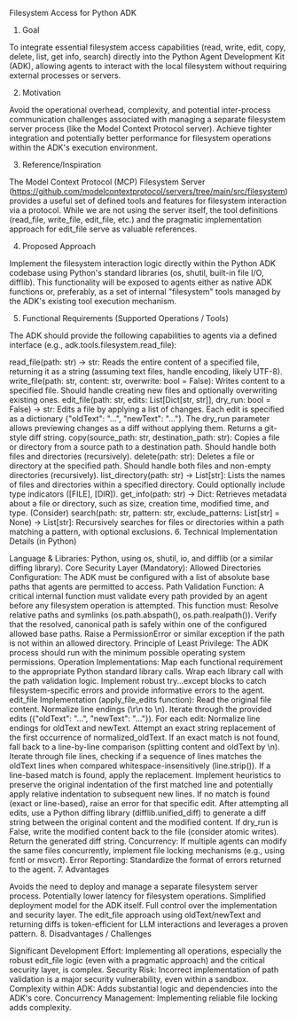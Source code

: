 Filesystem Access for Python ADK

<!-- Version: 0.4.0 | Last Updated: 2025-05-07 -->

1. Goal

To integrate essential filesystem access capabilities (read, write, edit, copy, delete, list, get info, search) directly into the Python Agent Development Kit (ADK), allowing agents to interact with the local filesystem without requiring external processes or servers.

2. Motivation

Avoid the operational overhead, complexity, and potential inter-process communication challenges associated with managing a separate filesystem server process (like the Model Context Protocol server). Achieve tighter integration and potentially better performance for filesystem operations within the ADK's execution environment.

3. Reference/Inspiration

The Model Context Protocol (MCP) Filesystem Server (https://github.com/modelcontextprotocol/servers/tree/main/src/filesystem) provides a useful set of defined tools and features for filesystem interaction via a protocol. While we are not using the server itself, the tool definitions (read_file, write_file, edit_file, etc.) and the pragmatic implementation approach for edit_file serve as valuable references.

4. Proposed Approach

Implement the filesystem interaction logic directly within the Python ADK codebase using Python's standard libraries (os, shutil, built-in file I/O, difflib). This functionality will be exposed to agents either as native ADK functions or, preferably, as a set of internal "filesystem" tools managed by the ADK's existing tool execution mechanism.

5. Functional Requirements (Supported Operations / Tools)

The ADK should provide the following capabilities to agents via a defined interface (e.g., adk.tools.filesystem.read_file):

read_file(path: str) -> str: Reads the entire content of a specified file, returning it as a string (assuming text files, handle encoding, likely UTF-8).
write_file(path: str, content: str, overwrite: bool = False): Writes content to a specified file. Should handle creating new files and optionally overwriting existing ones.
edit_file(path: str, edits: List[Dict[str, str]], dry_run: bool = False) -> str: Edits a file by applying a list of changes. Each edit is specified as a dictionary {"oldText": "...", "newText": "..."}. The dry_run parameter allows previewing changes as a diff without applying them. Returns a git-style diff string.
copy(source_path: str, destination_path: str): Copies a file or directory from a source path to a destination path. Should handle both files and directories (recursively).
delete(path: str): Deletes a file or directory at the specified path. Should handle both files and non-empty directories (recursively).
list_directory(path: str) -> List[str]: Lists the names of files and directories within a specified directory. Could optionally include type indicators ([FILE], [DIR]).
get_info(path: str) -> Dict: Retrieves metadata about a file or directory, such as size, creation time, modified time, and type.
(Consider) search(path: str, pattern: str, exclude_patterns: List[str] = None) -> List[str]: Recursively searches for files or directories within a path matching a pattern, with optional exclusions.
6. Technical Implementation Details (in Python)

Language & Libraries: Python, using os, shutil, io, and difflib (or a similar diffing library).
Core Security Layer (Mandatory):
Allowed Directories Configuration: The ADK must be configured with a list of absolute base paths that agents are permitted to access.
Path Validation Function: A critical internal function must validate every path provided by an agent before any filesystem operation is attempted. This function must:
Resolve relative paths and symlinks (os.path.abspath(), os.path.realpath()).
Verify that the resolved, canonical path is safely within one of the configured allowed base paths.
Raise a PermissionError or similar exception if the path is not within an allowed directory.
Principle of Least Privilege: The ADK process should run with the minimum possible operating system permissions.
Operation Implementations:
Map each functional requirement to the appropriate Python standard library calls.
Wrap each library call with the path validation logic.
Implement robust try...except blocks to catch filesystem-specific errors and provide informative errors to the agent.
edit_file Implementation (apply_file_edits function):
Read the original file content.
Normalize line endings (\r\n to \n).
Iterate through the provided edits ({"oldText": "...", "newText": "..."}).
For each edit:
Normalize line endings for oldText and newText.
Attempt an exact string replacement of the first occurrence of normalized_oldText.
If an exact match is not found, fall back to a line-by-line comparison (splitting content and oldText by \n). Iterate through file lines, checking if a sequence of lines matches the oldText lines when compared whitespace-insensitively (line.strip()).
If a line-based match is found, apply the replacement. Implement heuristics to preserve the original indentation of the first matched line and potentially apply relative indentation to subsequent new lines.
If no match is found (exact or line-based), raise an error for that specific edit.
After attempting all edits, use a Python diffing library (difflib.unified_diff) to generate a diff string between the original content and the modified content.
If dry_run is False, write the modified content back to the file (consider atomic writes).
Return the generated diff string.
Concurrency: If multiple agents can modify the same files concurrently, implement file locking mechanisms (e.g., using fcntl or msvcrt).
Error Reporting: Standardize the format of errors returned to the agent.
7. Advantages

Avoids the need to deploy and manage a separate filesystem server process.
Potentially lower latency for filesystem operations.
Simplified deployment model for the ADK itself.
Full control over the implementation and security layer.
The edit_file approach using oldText/newText and returning diffs is token-efficient for LLM interactions and leverages a proven pattern.
8. Disadvantages / Challenges

Significant Development Effort: Implementing all operations, especially the robust edit_file logic (even with a pragmatic approach) and the critical security layer, is complex.
Security Risk: Incorrect implementation of path validation is a major security vulnerability, even within a sandbox.
Complexity within ADK: Adds substantial logic and dependencies into the ADK's core.
Concurrency Management: Implementing reliable file locking adds complexity.
